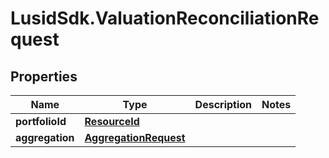 # LusidSdk.ValuationReconciliationRequest

## Properties
Name | Type | Description | Notes
------------ | ------------- | ------------- | -------------
**portfolioId** | [**ResourceId**](ResourceId.md) |  | 
**aggregation** | [**AggregationRequest**](AggregationRequest.md) |  | 


